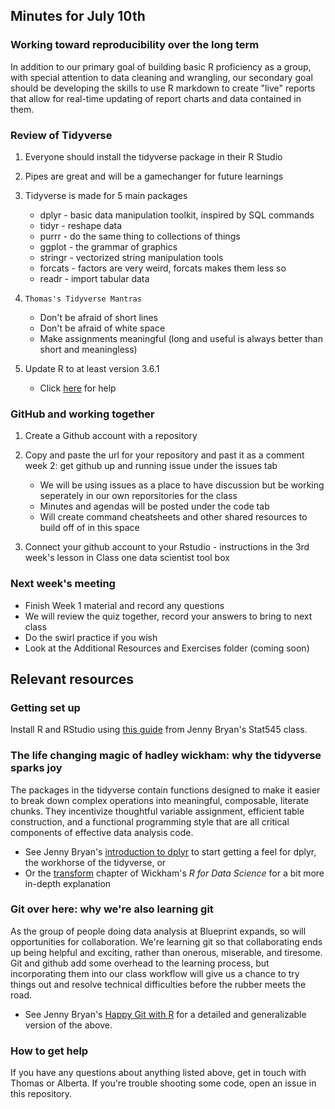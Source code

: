 ## Minutes for July 10th

### Working toward reproducibility over the long term

In addition to our primary goal of building basic R proficiency as a group, with special attention to data cleaning and wrangling, our secondary goal should be developing the skills to use R markdown to create "live" reports that allow for real-time updating of report charts and data contained in them.  

### Review of Tidyverse

1. Everyone should install the tidyverse package in their R Studio  
2. Pipes are great and will be a gamechanger for future learnings  
3. Tidyverse is made for 5 main packages  

    * dplyr - basic data manipulation toolkit, inspired by SQL commands  
    * tidyr - reshape data
    * purrr - do the same thing to collections of things 
    * ggplot - the grammar of graphics
    * stringr - vectorized string manipulation tools
    * forcats - factors are very weird, forcats makes them less so
    * readr - import tabular data

4. `Thomas's Tidyverse Mantras`  

    * Don't be afraid of short lines  
    * Don't be afraid of white space  
    * Make assignments meaningful (long and useful is always better than short and meaningless)  

5. Update R to at least version 3.6.1  

    * Click [here](https://bootstrappers.umassmed.edu/bootstrappers-courses/courses/rCourse/Additional_Resources/Updating_R.html) for help
  
    
### GitHub and working together

1. Create a Github account with a repository  
2. Copy and paste the url for your repository and past it as a comment week 2: get github up and running issue under the issues tab  

    * We will be using issues as a place to have discussion but be working seperately in our own reporsitories for the class  
    * Minutes and agendas will be posted under the code tab 
    * Will create command cheatsheets and other shared resources to build off of in this space

3. Connect your github account to your Rstudio - instructions in the 3rd week's lesson in Class one data scientist tool box   

### Next week's meeting

* Finish Week 1 material and record any questions
* We will review the quiz together, record your answers to bring to next class
* Do the swirl practice if you wish
* Look at the Additional Resources and Exercises folder (coming soon)
    

## Relevant resources

### Getting set up 

Install R and RStudio using [this guide](https://stat545.com/block000_r-rstudio-install.html) from Jenny Bryan's Stat545 class. 

### The life changing magic of hadley wickham: why the tidyverse sparks joy 

The packages in the tidyverse contain functions designed to make it easier to break down complex operations into meaningful, composable, literate chunks. They incentivize thoughtful variable assignment, efficient table construction, and a functional programming style that are all critical components of effective data analysis code. 

- See Jenny Bryan's [introduction to dplyr](http://stat545.com/block009_dplyr-intro.html) to start getting a feel for dplyr, the workhorse of the tidyverse, or 
- Or the [transform](https://r4ds.had.co.nz/transform.html) chapter of Wickham's *R for Data Science* for a bit more in-depth explanation

### Git over here: why we're also learning git

As the group of people doing data analysis at Blueprint expands, so will opportunities for collaboration. We're learning git so that collaborating ends up being helpful and exciting, rather than onerous, miserable, and tiresome. 
Git and github add some overhead to the learning process, but incorporating them into our class workflow will give us a chance to try things out and resolve technical difficulties before the rubber meets the road. 

- See Jenny Bryan's [Happy Git with R](https://happygitwithr.com/big-picture.html) for a detailed and generalizable version of the above. 

### How to get help

If you have any questions about anything listed above, get in touch with Thomas or Alberta. If you're trouble shooting some code, open an issue in this repository. 
    
